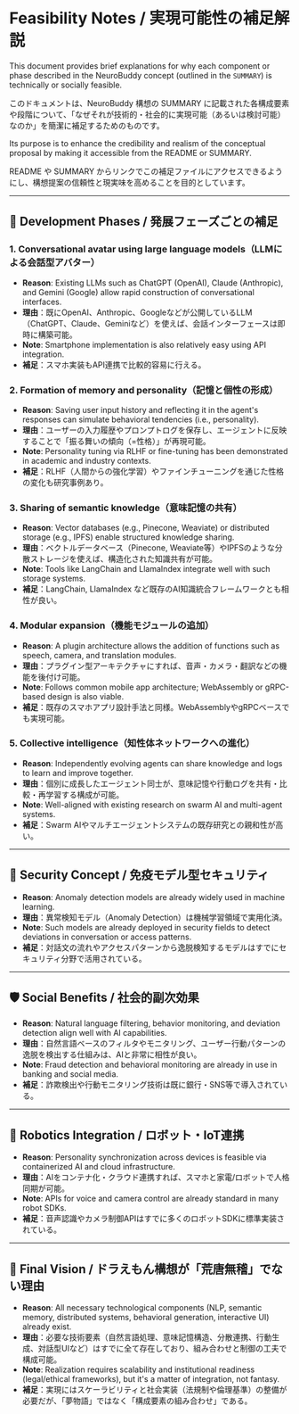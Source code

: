 # Feasibility Notes / 実現可能性の補足解説

This document provides brief explanations for why each component or phase described in the NeuroBuddy concept (outlined in the `SUMMARY`) is technically or socially feasible.

このドキュメントは、NeuroBuddy 構想の SUMMARY に記載された各構成要素や段階について、「なぜそれが技術的・社会的に実現可能（あるいは検討可能）なのか」を簡潔に補足するためのものです。

Its purpose is to enhance the credibility and realism of the conceptual proposal by making it accessible from the README or SUMMARY.

README や SUMMARY からリンクでこの補足ファイルにアクセスできるようにし、構想提案の信頼性と現実味を高めることを目的としています。

---

## 🔧 Development Phases / 発展フェーズごとの補足

### 1. Conversational avatar using large language models（LLMによる会話型アバター）

* **Reason**: Existing LLMs such as ChatGPT (OpenAI), Claude (Anthropic), and Gemini (Google) allow rapid construction of conversational interfaces.
* **理由**：既にOpenAI、Anthropic、Googleなどが公開しているLLM（ChatGPT、Claude、Geminiなど）を使えば、会話インターフェースは即時に構築可能。
* **Note**: Smartphone implementation is also relatively easy using API integration.
* **補足**：スマホ実装もAPI連携で比較的容易に行える。

### 2. Formation of memory and personality（記憶と個性の形成）

* **Reason**: Saving user input history and reflecting it in the agent's responses can simulate behavioral tendencies (i.e., personality).
* **理由**：ユーザーの入力履歴やプロンプトログを保存し、エージェントに反映することで「振る舞いの傾向（=性格）」が再現可能。
* **Note**: Personality tuning via RLHF or fine-tuning has been demonstrated in academic and industry contexts.
* **補足**：RLHF（人間からの強化学習）やファインチューニングを通じた性格の変化も研究事例あり。

### 3. Sharing of semantic knowledge（意味記憶の共有）

* **Reason**: Vector databases (e.g., Pinecone, Weaviate) or distributed storage (e.g., IPFS) enable structured knowledge sharing.
* **理由**：ベクトルデータベース（Pinecone, Weaviate等）やIPFSのような分散ストレージを使えば、構造化された知識共有が可能。
* **Note**: Tools like LangChain and LlamaIndex integrate well with such storage systems.
* **補足**：LangChain, LlamaIndex など既存のAI知識統合フレームワークとも相性が良い。

### 4. Modular expansion（機能モジュールの追加）

* **Reason**: A plugin architecture allows the addition of functions such as speech, camera, and translation modules.
* **理由**：プラグイン型アーキテクチャにすれば、音声・カメラ・翻訳などの機能を後付け可能。
* **Note**: Follows common mobile app architecture; WebAssembly or gRPC-based design is also viable.
* **補足**：既存のスマホアプリ設計手法と同様。WebAssemblyやgRPCベースでも実現可能。

### 5. Collective intelligence（知性体ネットワークへの進化）

* **Reason**: Independently evolving agents can share knowledge and logs to learn and improve together.
* **理由**：個別に成長したエージェント同士が、意味記憶や行動ログを共有・比較・再学習する構成が可能。
* **Note**: Well-aligned with existing research on swarm AI and multi-agent systems.
* **補足**：Swarm AIやマルチエージェントシステムの既存研究との親和性が高い。

---

## 🔐 Security Concept / 免疫モデル型セキュリティ

* **Reason**: Anomaly detection models are already widely used in machine learning.
* **理由**：異常検知モデル（Anomaly Detection）は機械学習領域で実用化済。
* **Note**: Such models are already deployed in security fields to detect deviations in conversation or access patterns.
* **補足**：対話文の流れやアクセスパターンから逸脱検知するモデルはすでにセキュリティ分野で活用されている。

---

## 🛡️ Social Benefits / 社会的副次効果

* **Reason**: Natural language filtering, behavior monitoring, and deviation detection align well with AI capabilities.
* **理由**：自然言語ベースのフィルタやモニタリング、ユーザー行動パターンの逸脱を検出する仕組みは、AIと非常に相性が良い。
* **Note**: Fraud detection and behavioral monitoring are already in use in banking and social media.
* **補足**：詐欺検出や行動モニタリング技術は既に銀行・SNS等で導入されている。

---

## 🤖 Robotics Integration / ロボット・IoT連携

* **Reason**: Personality synchronization across devices is feasible via containerized AI and cloud infrastructure.
* **理由**：AIをコンテナ化・クラウド連携すれば、スマホと家電/ロボットで人格同期が可能。
* **Note**: APIs for voice and camera control are already standard in many robot SDKs.
* **補足**：音声認識やカメラ制御APIはすでに多くのロボットSDKに標準実装されている。

---

## 🧠 Final Vision / ドラえもん構想が「荒唐無稽」でない理由

* **Reason**: All necessary technological components (NLP, semantic memory, distributed systems, behavioral generation, interactive UI) already exist.
* **理由**：必要な技術要素（自然言語処理、意味記憶構造、分散連携、行動生成、対話型UIなど）はすでに全て存在しており、組み合わせと制御の工夫で構成可能。
* **Note**: Realization requires scalability and institutional readiness (legal/ethical frameworks), but it's a matter of integration, not fantasy.
* **補足**：実現にはスケーラビリティと社会実装（法規制や倫理基準）の整備が必要だが、「夢物語」ではなく「構成要素の組み合わせ」である。
